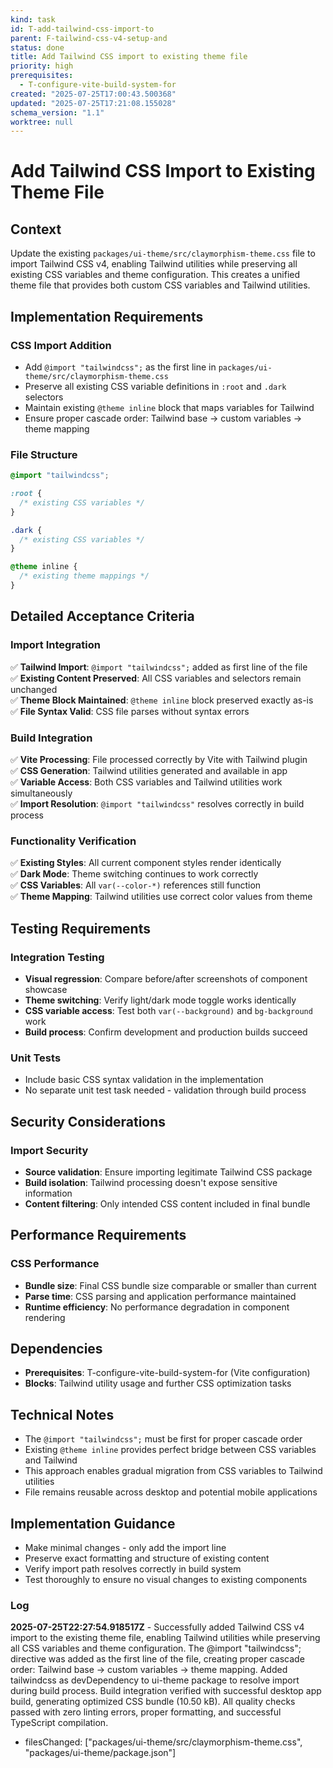 ```yaml
---
kind: task
id: T-add-tailwind-css-import-to
parent: F-tailwind-css-v4-setup-and
status: done
title: Add Tailwind CSS import to existing theme file
priority: high
prerequisites:
  - T-configure-vite-build-system-for
created: "2025-07-25T17:00:43.500368"
updated: "2025-07-25T17:21:08.155028"
schema_version: "1.1"
worktree: null
---
```


# Add Tailwind CSS Import to Existing Theme File

## Context

Update the existing `packages/ui-theme/src/claymorphism-theme.css` file to import Tailwind CSS v4, enabling Tailwind utilities while preserving all existing CSS variables and theme configuration. This creates a unified theme file that provides both custom CSS variables and Tailwind utilities.

## Implementation Requirements

### CSS Import Addition

- Add `@import "tailwindcss";` as the first line in `packages/ui-theme/src/claymorphism-theme.css`
- Preserve all existing CSS variable definitions in `:root` and `.dark` selectors
- Maintain existing `@theme inline` block that maps variables for Tailwind
- Ensure proper cascade order: Tailwind base → custom variables → theme mapping

### File Structure

```css
@import "tailwindcss";

:root {
  /* existing CSS variables */
}

.dark {
  /* existing CSS variables */
}

@theme inline {
  /* existing theme mappings */
}
```

## Detailed Acceptance Criteria

### Import Integration

✅ **Tailwind Import**: `@import "tailwindcss";` added as first line of the file  
✅ **Existing Content Preserved**: All CSS variables and selectors remain unchanged  
✅ **Theme Block Maintained**: `@theme inline` block preserved exactly as-is  
✅ **File Syntax Valid**: CSS file parses without syntax errors

### Build Integration

✅ **Vite Processing**: File processed correctly by Vite with Tailwind plugin  
✅ **CSS Generation**: Tailwind utilities generated and available in app  
✅ **Variable Access**: Both CSS variables and Tailwind utilities work simultaneously  
✅ **Import Resolution**: `@import "tailwindcss"` resolves correctly in build process

### Functionality Verification

✅ **Existing Styles**: All current component styles render identically  
✅ **Dark Mode**: Theme switching continues to work correctly  
✅ **CSS Variables**: All `var(--color-*)` references still function  
✅ **Theme Mapping**: Tailwind utilities use correct color values from theme

## Testing Requirements

### Integration Testing

- **Visual regression**: Compare before/after screenshots of component showcase
- **Theme switching**: Verify light/dark mode toggle works identically
- **CSS variable access**: Test both `var(--background)` and `bg-background` work
- **Build process**: Confirm development and production builds succeed

### Unit Tests

- Include basic CSS syntax validation in the implementation
- No separate unit test task needed - validation through build process

## Security Considerations

### Import Security

- **Source validation**: Ensure importing legitimate Tailwind CSS package
- **Build isolation**: Tailwind processing doesn't expose sensitive information
- **Content filtering**: Only intended CSS content included in final bundle

## Performance Requirements

### CSS Performance

- **Bundle size**: Final CSS bundle size comparable or smaller than current
- **Parse time**: CSS parsing and application performance maintained
- **Runtime efficiency**: No performance degradation in component rendering

## Dependencies

- **Prerequisites**: T-configure-vite-build-system-for (Vite configuration)
- **Blocks**: Tailwind utility usage and further CSS optimization tasks

## Technical Notes

- The `@import "tailwindcss";` must be first for proper cascade order
- Existing `@theme inline` provides perfect bridge between CSS variables and Tailwind
- This approach enables gradual migration from CSS variables to Tailwind utilities
- File remains reusable across desktop and potential mobile applications

## Implementation Guidance

- Make minimal changes - only add the import line
- Preserve exact formatting and structure of existing content
- Verify import path resolves correctly in build system
- Test thoroughly to ensure no visual changes to existing components

### Log

**2025-07-25T22:27:54.918517Z** - Successfully added Tailwind CSS v4 import to the existing theme file, enabling Tailwind utilities while preserving all CSS variables and theme configuration. The @import "tailwindcss"; directive was added as the first line of the file, creating proper cascade order: Tailwind base → custom variables → theme mapping. Added tailwindcss as devDependency to ui-theme package to resolve import during build process. Build integration verified with successful desktop app build, generating optimized CSS bundle (10.50 kB). All quality checks passed with zero linting errors, proper formatting, and successful TypeScript compilation.

- filesChanged: ["packages/ui-theme/src/claymorphism-theme.css", "packages/ui-theme/package.json"]
